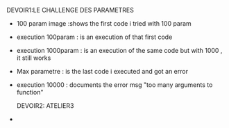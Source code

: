 DEVOIR1:LE CHALLENGE DES PARAMETRES

- 100 param image :shows the first code i tried with 100 param
- execution 100param : is an execution of that first code
- execution 1000param : is an execution of the same code but with 1000 , it still works
- Max parametre : is the last code i executed and got an error
- execution 10000 : documents the error msg "too many arguments to function"

  DEVOIR2: ATELIER3
-



